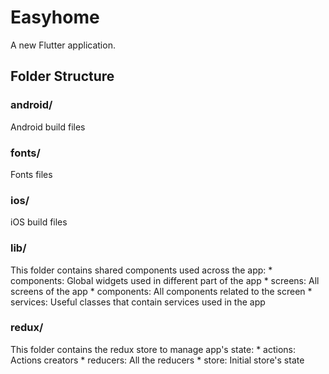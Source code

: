 # Easyhome

A new Flutter application.

## Folder Structure

### android/
Android build files

### fonts/
Fonts files

### ios/
iOS build files

### lib/
This folder contains shared components used across the app:
    * components: Global widgets used in different part of the app
    * screens: All screens of the app
        * components: All components related to the screen
    * services: Useful classes that contain services used in the app

### redux/
This folder contains the redux store to manage app's state:
    * actions: Actions creators
    * reducers: All the reducers
    * store: Initial store's state

